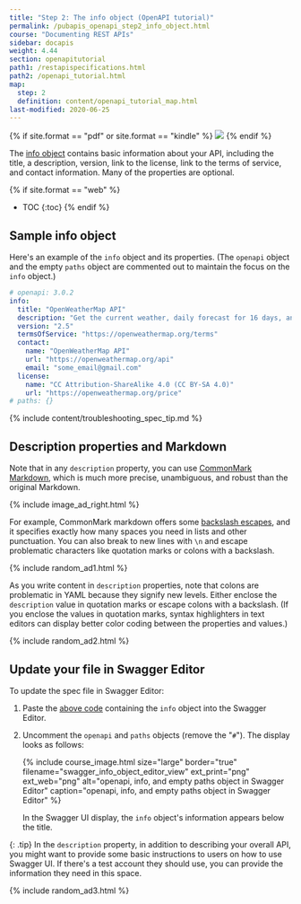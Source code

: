 ```yaml
---
title: "Step 2: The info object (OpenAPI tutorial)"
permalink: /pubapis_openapi_step2_info_object.html
course: "Documenting REST APIs"
sidebar: docapis
weight: 4.44
section: openapitutorial
path1: /restapispecifications.html
path2: /openapi_tutorial.html
map:
  step: 2
  definition: content/openapi_tutorial_map.html
last-modified: 2020-06-25
---
```


{% if site.format == "pdf" or site.format == "kindle" %}
<img src="https://s3.us-west-1.wasabisys.com/idbwmedia.com/images/api/openapistep2.png"/>
{% endif %}

The [info object](https://github.com/OAI/OpenAPI-Specification/blob/master/versions/3.0.3.md#infoObject) contains basic information about your API, including the title, a description, version, link to the license, link to the terms of service, and contact information. Many of the properties are optional.

{% if site.format == "web" %}
* TOC
{:toc}
{% endif %}

## Sample info object

Here's an example of the `info` object and its properties. (The `openapi` object and the empty `paths` object are commented out to maintain the focus on the `info` object.)

```yaml
# openapi: 3.0.2
info:
  title: "OpenWeatherMap API"
  description: "Get the current weather, daily forecast for 16 days, and a three-hour-interval forecast for 5 days for your city. Helpful stats, graphics, and this day in history charts are available for your reference. Interactive maps show precipitation, clouds, pressure, wind around your location stations. Data is available in JSON, XML, or HTML format. **Note**: This sample Swagger file covers the `current` endpoint only from the OpenWeatherMap API. <br/><br/> **Note**: All parameters are optional, but you must select at least one parameter. Calling the API by city ID (using the `id` parameter) will provide the most precise location results."
  version: "2.5"
  termsOfService: "https://openweathermap.org/terms"
  contact:
    name: "OpenWeatherMap API"
    url: "https://openweathermap.org/api"
    email: "some_email@gmail.com"
  license:
    name: "CC Attribution-ShareAlike 4.0 (CC BY-SA 4.0)"
    url: "https://openweathermap.org/price"
# paths: {}
```

{% include content/troubleshooting_spec_tip.md %}

## Description properties and Markdown

Note that in any `description` property, you can use [CommonMark Markdown](http://spec.commonmark.org/0.27/), which is much more precise, unambiguous, and robust than the original Markdown.

{% include image_ad_right.html %}

For example, CommonMark markdown offers some [backslash escapes](http://spec.commonmark.org/0.27/#backslash-escapes), and it specifies exactly how many spaces you need in lists and other punctuation. You can also break to new lines with `\n` and escape problematic characters like quotation marks or colons with a backslash.

{% include random_ad1.html %}

As you write content in `description` properties, note that colons are problematic in YAML because they signify new levels. Either enclose the `description` value in quotation marks or escape colons with a backslash. (If you enclose the values in quotation marks, syntax highlighters in text editors can display better color coding between the properties and values.)

{% include random_ad2.html %}

## Update your file in Swagger Editor

To update the spec file in Swagger Editor:

1.  Paste the [above code](#sample_info_object) containing the `info` object into the Swagger Editor.
2.  Uncomment the `openapi` and `paths` objects (remove the "`#`"). The display looks as follows:

    {% include course_image.html size="large" border="true" filename="swagger_info_object_editor_view" ext_print="png" ext_web="png" alt="openapi, info, and empty paths object in Swagger Editor" caption="openapi, info, and empty paths object in Swagger Editor" %}

    In the Swagger UI display, the `info` object's information appears below the title.

{: .tip}
In the `description` property, in addition to describing your overall API, you might want to provide some basic instructions to users on how to use Swagger UI. If there's a test account they should use, you can provide the information they need in this space.

{% include random_ad3.html %}

